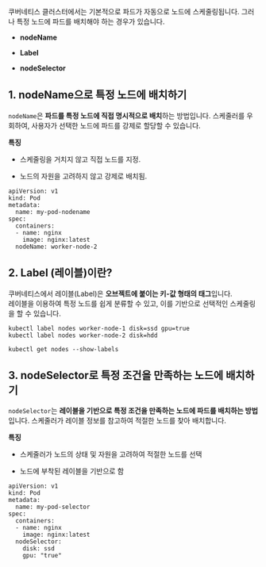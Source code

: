 쿠버네티스 클러스터에서는 기본적으로 파드가 자동으로 노드에 스케줄링됩니다. 그러나 특정 노드에 파드를 배치해야 하는 경우가 있습니다.

- **nodeName**
    
- **Label**
    
- **nodeSelector**
## 1️. nodeName으로 특정 노드에 배치하기

`nodeName`은 **파드를 특정 노드에 직접 명시적으로 배치**하는 방법입니다. 스케줄러를 우회하여, 사용자가 선택한 노드에 파드를 강제로 할당할 수 있습니다.

**특징**

- 스케줄링을 거치지 않고 직접 노드를 지정.
    
- 노드의 자원을 고려하지 않고 강제로 배치됨.
    
```
apiVersion: v1
kind: Pod
metadata:
  name: my-pod-nodename
spec:
  containers:
  - name: nginx
    image: nginx:latest
  nodeName: worker-node-2
```

## 2. Label (레이블)이란?

쿠버네티스에서 레이블(Label)은 **오브젝트에 붙이는 키-값 형태의 태그**입니다.  
레이블을 이용하여 특정 노드를 쉽게 분류할 수 있고, 이를 기반으로 선택적인 스케줄링을 할 수 있습니다.

```
kubectl label nodes worker-node-1 disk=ssd gpu=true
kubectl label nodes worker-node-2 disk=hdd

kubectl get nodes --show-labels
```


## 3. nodeSelector로 특정 조건을 만족하는 노드에 배치하기

`nodeSelector`는 **레이블을 기반으로 특정 조건을 만족하는 노드에 파드를 배치하는 방법**입니다. 스케줄러가 레이블 정보를 참고하여 적절한 노드를 찾아 배치합니다.

**특징**

- 스케줄러가 노드의 상태 및 자원을 고려하여 적절한 노드를 선택
    
- 노드에 부착된 레이블을 기반으로 함

```
apiVersion: v1
kind: Pod
metadata:
  name: my-pod-selector
spec:
  containers:
  - name: nginx
    image: nginx:latest
  nodeSelector:
    disk: ssd
    gpu: "true"
```